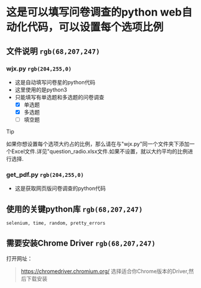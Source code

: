 # 这是可以填写问卷调查的python web自动化代码，可以设置每个选项比例
## 文件说明 `rgb(68,207,247)`
### wjx.py `rgb(204,255,0)`
* 这是自动填写问卷星的python代码
* 这里使用的是python3
* 只能填写有单选题和多选题的问卷调查
    - [x] 单选题
    - [x] 多选题
    - [ ] 填空题
> [!TIP]
> 如果你想设置每个选项大约占的比例，那么请在与"wjx.py"同一个文件夹下添加一个Excel文件.详见"question_radio.xlsx文件.如果不设置，就以大约平均的比例进行选择.
### get_pdf.py `rgb(204,255,0)`
* 这是获取网页版问卷调查的python代码

## 使用的关键python库 `rgb(68,207,247)`
```
selenium, time, random, pretty_errors
```

## 需要安装Chrome Driver `rgb(68,207,247)`
打开网址：
> https://chromedriver.chromium.org/
选择适合你Chrome版本的Driver,然后下载安装
